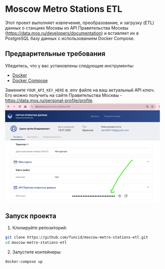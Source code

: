 # Moscow Metro Stations ETL

Этот проект выполняет извлечение, преобразование, и загрузку (ETL) данных о станциях Москвы из API Правительства Москвы (https://data.mos.ru/developers/documentation) и вставляет их в PostgreSQL базу данных с использованием Docker Compose.

## Предварительные требования

Убедитесь, что у вас установлены следующие инструменты:

- [Docker](https://www.docker.com/)
- [Docker Compose](https://docs.docker.com/compose/)

Замените `YOUR_API_KEY_HERE` в .env файле на ваш актуальный API ключ. Его можно получить
на сайте Правительства Москвы - https://data.mos.ru/personal-profile/profile.
![Получение API ключа](/misc/api_key.png)

## Запуск проекта

1. Клонируйте репозиторий:
```sh
git clone https://github.com/funcid/moscow-metro-stations-etl.git
cd moscow-metro-stations-etl
```

2. Запустите контейнеры:
```sh
docker-compose up
```
